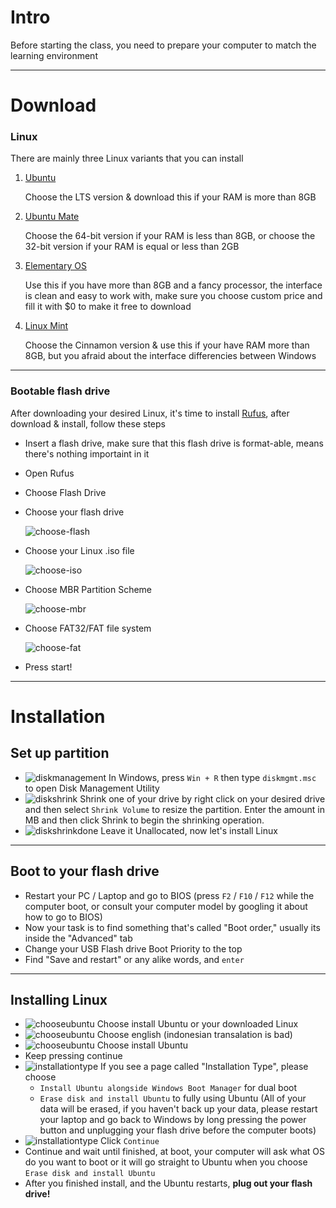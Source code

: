 # Intro
Before starting the class, you need to prepare your computer to match the learning environment

----------
# Download
### Linux
There are mainly three Linux variants that you can install
1. [Ubuntu](https://ubuntu.com/#download)
   
   Choose the LTS version & download this if your RAM is more than 8GB
2. [Ubuntu Mate](https://ubuntu-mate.org/download/)
   
   Choose the 64-bit version if your RAM is less than 8GB, or choose the 32-bit version if your RAM is equal or less than 2GB
3. [Elementary OS](https://elementary.io/)

   Use this if you have more than 8GB and a fancy processor, the interface is clean and easy to work with, make sure you choose custom price and fill it with $0 to make it free to download
4. [Linux Mint](https://www.linuxmint.com/download.php)
   
   Choose the Cinnamon version & use this if your have RAM more than 8GB, but you afraid about the interface differencies between Windows
----------
### Bootable flash drive
After downloading your desired Linux, it's time to install [Rufus](https://rufus.ie/), after download & install, follow these steps
- Insert a flash drive, make sure that this flash drive is format-able, means there's nothing importaint in it
- Open Rufus
- Choose Flash Drive
- Choose your flash drive
  
  ![choose-flash](./installation/choose-flash.png)
- Choose your Linux .iso file
  
  ![choose-iso](./installation/choose-iso.png)
- Choose MBR Partition Scheme
  
  ![choose-mbr](./installation/choose-mbr.png)
- Choose FAT32/FAT file system
  
  ![choose-fat](./installation/choose-fat.png)
- Press start!
----------
# Installation
## Set up partition
- ![diskmanagement](./installation/diskmanagement.png)
  In Windows, press `Win + R` then type `diskmgmt.msc` to open Disk Management Utility
- ![diskshrink](./installation/diskshrink.png)
  Shrink one of your drive by right click on your desired drive and then select `Shrink Volume` to resize the partition. Enter the amount in MB and then click Shrink to begin the shrinking operation.
- ![diskshrinkdone](./installation/diskshrinkdone.png)
  Leave it Unallocated, now let's install Linux
----------
## Boot to your flash drive
- Restart your PC / Laptop and go to BIOS (press `F2` / `F10` / `F12` while the computer boot, or consult your computer model by googling it about how to go to BIOS)
- Now your task is to find something that's called "Boot order," usually its inside the "Advanced" tab
- Change your USB Flash drive Boot Priority to the top
- Find "Save and restart" or any alike words, and `enter`
----------
## Installing Linux
- ![chooseubuntu](./installation/chooseubuntu.png)
  Choose install Ubuntu or your downloaded Linux
- ![chooseubuntu](./installation/chooselang.png)
  Choose english (indonesian transalation is bad)
- ![chooseubuntu](./installation/insatllubuntu.png)
  Choose install Ubuntu
- Keep pressing continue
- ![installationtype](./installation/installationtype.png)
  If you see a page called "Installation Type", please choose
    - `Install Ubuntu alongside Windows Boot Manager` for dual boot
    - `Erase disk and install Ubuntu` to fully using Ubuntu (All of your data will be erased, if you haven't back up your data, please restart your laptop and go back to Windows by long pressing the power button and unplugging your flash drive before the computer boots)
- ![installationtype](./installation/continueinstallubuntu.png)
  Click `Continue`
- Continue and wait until finished, at boot, your computer will ask what OS do you want to boot or it will go straight to Ubuntu when you choose `Erase disk and install Ubuntu`
- After you finished install, and the Ubuntu restarts, **plug out your flash drive!**
